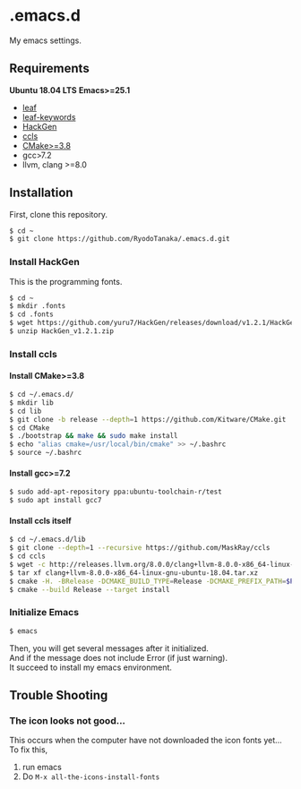 # .emacs.d
My emacs settings.

## Requirements
**Ubuntu 18.04 LTS**
**Emacs>=25.1**
- [leaf](https://github.com/conao3/leaf.el)
- [leaf-keywords](https://github.com/conao3/leaf-keywords.el#hydra-keyword)
- [HackGen](https://github.com/yuru7/HackGen)
- [ccls](https://github.com/MaskRay/ccls/wiki/Build)
- [CMake>=3.8](https://github.com/Kitware/CMake)
- gcc>7.2
- llvm, clang >=8.0

## Installation
First, clone this repository.
```bash
$ cd ~
$ git clone https://github.com/RyodoTanaka/.emacs.d.git
```
### Install HackGen
This is the programming fonts.
```bash
$ cd ~
$ mkdir .fonts
$ cd .fonts
$ wget https://github.com/yuru7/HackGen/releases/download/v1.2.1/HackGen_v1.2.1.zip
$ unzip HackGen_v1.2.1.zip
```

### Install ccls
#### Install CMake>=3.8
```bash
$ cd ~/.emacs.d/
$ mkdir lib
$ cd lib
$ git clone -b release --depth=1 https://github.com/Kitware/CMake.git
$ cd CMake
$ ./bootstrap && make && sudo make install
$ echo "alias cmake=/usr/local/bin/cmake" >> ~/.bashrc
$ source ~/.bashrc
```
#### Install gcc>=7.2
```bash
$ sudo add-apt-repository ppa:ubuntu-toolchain-r/test
$ sudo apt install gcc7
```
#### Install ccls itself
```bash
$ cd ~/.emacs.d/lib
$ git clone --depth=1 --recursive https://github.com/MaskRay/ccls
$ cd ccls
$ wget -c http://releases.llvm.org/8.0.0/clang+llvm-8.0.0-x86_64-linux-gnu-ubuntu-18.04.tar.xz
$ tar xf clang+llvm-8.0.0-x86_64-linux-gnu-ubuntu-18.04.tar.xz
$ cmake -H. -BRelease -DCMAKE_BUILD_TYPE=Release -DCMAKE_PREFIX_PATH=$PWD/clang+llvm-8.0.0-x86_64-linux-gnu-ubuntu-18.04
$ cmake --build Release --target install
```
### Initialize Emacs
```bash
$ emacs
```
Then, you will get several messages after it initialized.  
And if the message does not include Error (if just warning).  
It succeed to install my emacs environment.

## Trouble Shooting
### The icon looks not good...
This occurs when the computer have not downloaded the icon fonts yet...
To fix this, 
1. run emacs
2. Do `M-x all-the-icons-install-fonts`
